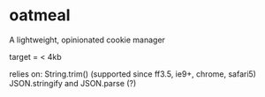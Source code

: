 oatmeal
=======

A lightweight, opinionated cookie manager

target = < 4kb

relies on:
String.trim() (supported since ff3.5, ie9+, chrome, safari5)
JSON.stringify and JSON.parse (?)
